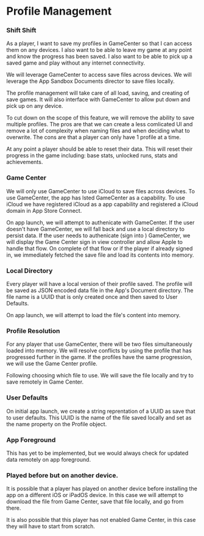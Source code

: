 # Profile Management
### Shift Shift
As a player, I want to save my profiles in GameCenter so that I can access them on any devices.  I also want to be able to leave my game at any point and know the progress has been saved. I also want to be able to pick up a saved game and play without any internet connectivity. 

We will leverage GameCenter to access save files across devices.  We will leverage the App Sandbox Documents director to save files locally.  

The profile management will take care of all load, saving, and creating of save games.  It will also interface with GameCenter to allow put down and pick up on any device.  

To cut down on the scope of this feature, we will remove the ability to save multiple profiles.  The pros are that we can create a less comlicated UI and remove a lot of complexity when naming files and when deciding what to overwrite. The cons are that a player can only have 1 profile at a time.  

At any point a player should be able to reset their data.  This will reset their progress in the game including: base stats, unlocked runs, stats and achievements.


### Game Center
 We will only use GameCenter to use iCloud to save files across devices.  To use GameCenter, the app has lsted GameCenter as a capability. To use iCloud we have registered iCloud as a app capability and registered a iCloud domain in App Store Connect.

On app launch, we will attempt to authenicate with GameCenter. If the user doesn't have GameCenter, we will fall back and use a local directory to persist data.  If the user needs to authenicate (sign into ) GameCenter, we will display the Game Center sign in view controller and allow Apple to handle that flow.  On complete of that flow or if the player if already signed in, we immediately fetched the save file and load its contents into memory.

### Local Directory
Every player will have a local version of their profile saved.  The profile will be saved as JSON encoded data file in the App's Document directory.  The file name is a UUID that is only created once and then saved to User Defaults.  

On app launch, we will attempt to load the file's content into memory.  

### Profile Resolution
For any player that use GameCenter, there will be two files simultaneously loaded into memory.  We will resolve conflicts by using the profile that has progressed further in the game.  If the profiles have the same progression, we will use the Game Center profile.

Following choosing which file to use.  We will save the file locally and try to save remotely in Game Center.  

### User Defaults
On initial app launch, we create a string reprentation of a UUID as save that to user defaults.  This UUID is the name of the file saved locally and set as the name property on the Profile object.

### App Foreground
This has yet to be implemented, but we would always check for updated data remotely on app foreground.

### Played before but on another device.
It is possible that a player has played on another device before installing the app on a different iOS or iPadOS device.  In this case we will attempt to download the file from Game Center, save that file locally, and go from there.

It is also possible that this player has not enabled Game Center, in this case they will have to start from scratch.


